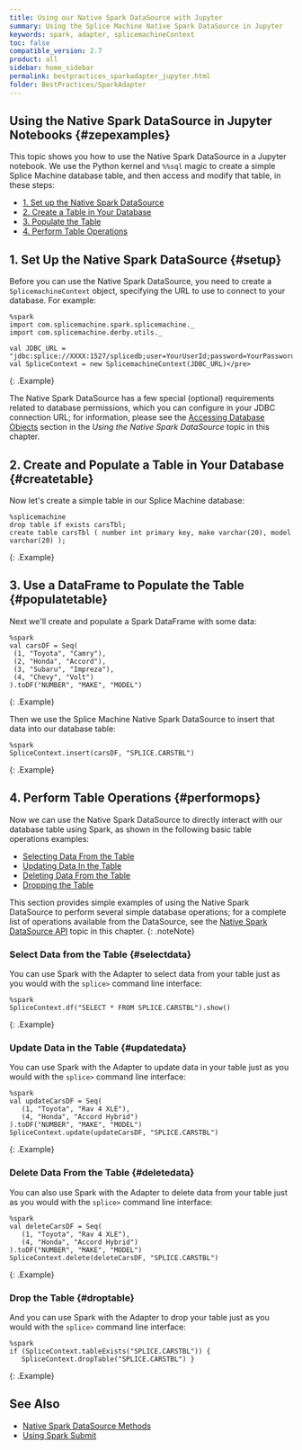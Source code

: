 ```yaml
---
title: Using our Native Spark DataSource with Jupyter
summary: Using the Splice Machine Native Spark DataSource in Jupyter
keywords: spark, adapter, splicemachineContext
toc: false
compatible_version: 2.7
product: all
sidebar: home_sidebar
permalink: bestpractices_sparkadapter_jupyter.html
folder: BestPractices/SparkAdapter
---
```

<section>
<div class="TopicContent" data-swiftype-index="true" markdown="1">

# Using the Native Spark DataSource in Jupyter Notebooks {#zepexamples}

This topic shows you how to use the Native Spark DataSource in a Jupyter notebook. We use the Python kernel and `%%sql` magic to create a simple Splice Machine database table, and then access and modify that table, in these steps:

* [1. Set up the Native Spark DataSource](#setup)
* [2. Create a Table in Your Database](#createtable)
* [3. Populate the Table](#populatetable)
* [4. Perform Table Operations](#performops)

## 1. Set Up the Native Spark DataSource {#setup}

Before you can use the Native Spark DataSource, you need to create a `SplicemachineContext` object, specifying the URL to use to connect to your database. For example:

```
%spark
import com.splicemachine.spark.splicemachine._
import com.splicemachine.derby.utils._

val JDBC_URL = "jdbc:splice://XXXX:1527/splicedb;user=YourUserId;password=YourPassword"
val SpliceContext = new SplicemachineContext(JDBC_URL)</pre>
```
{: .Example}

The Native Spark DataSource has a few special (optional) requirements related to database permissions, which you can configure in your JDBC connection URL; for information, please see the [Accessing Database Objects](bestpractices_sparkadapter_using.html#access) section in the *Using the Native Spark DataSource* topic in this chapter.

## 2. Create and Populate a Table in Your Database {#createtable}

Now let's create a simple table in our Splice Machine database:

```
%splicemachine
drop table if exists carsTbl;
create table carsTbl ( number int primary key, make varchar(20), model varchar(20) );
```
{: .Example}

## 3. Use a DataFrame to Populate the Table {#populatetable}

Next we'll create and populate a Spark DataFrame with some data:

```
%spark
val carsDF = Seq(
 (1, "Toyota", "Camry"),
 (2, "Honda", "Accord"),
 (3, "Subaru", "Impreza"),
 (4, "Chevy", "Volt")
).toDF("NUMBER", "MAKE", "MODEL")
```
{: .Example}

Then we use the Splice Machine Native Spark DataSource to insert that data into our database table:

```
%spark
SpliceContext.insert(carsDF, "SPLICE.CARSTBL")
```
{: .Example}

## 4. Perform Table Operations {#performops}

Now we can use the Native Spark DataSource to directly interact with our database table using Spark, as shown in the following basic table operations examples:

* [Selecting Data From the Table](#selectdata)
* [Updating Data In the Table](#updatedata)
* [Deleting Data From the Table](#deletedata)
* [Dropping the Table](#droptable)

This section provides simple examples of using the Native Spark DataSource to perform several simple database operations; for a complete list of operations available from the DataSource, see the [Native Spark DataSource API](bestpractices_sparkadapter_api.html) topic in this chapter.
{: .noteNote}

### Select Data from the Table  {#selectdata}

You can use Spark with the Adapter to select data from your table just as you would with the `splice>` command line interface:

```
%spark
SpliceContext.df("SELECT * FROM SPLICE.CARSTBL").show()
```
{: .Example}


### Update Data in the Table  {#updatedata}

You can use Spark with the Adapter to update data in your table just as you would with the `splice>` command line interface:

```
%spark
val updateCarsDF = Seq(
   (1, "Toyota", "Rav 4 XLE"),
   (4, "Honda", "Accord Hybrid")
).toDF("NUMBER", "MAKE", "MODEL")
SpliceContext.update(updateCarsDF, "SPLICE.CARSTBL")
```
{: .Example}

### Delete Data From the Table  {#deletedata}

You can also use Spark with the Adapter to delete data from your table just as you would with the `splice>` command line interface:

```
%spark
val deleteCarsDF = Seq(
   (1, "Toyota", "Rav 4 XLE"),
   (4, "Honda", "Accord Hybrid")
).toDF("NUMBER", "MAKE", "MODEL")
SpliceContext.delete(deleteCarsDF, "SPLICE.CARSTBL")
```
{: .Example}

### Drop the Table  {#droptable}

And you can use Spark with the Adapter to drop your table just as you would with the `splice>` command line interface:

```
%spark
if (SpliceContext.tableExists("SPLICE.CARSTBL")) {
   SpliceContext.dropTable("SPLICE.CARSTBL") }
```
{: .Example}

## See Also
* [Native Spark DataSource Methods](bestpractices_sparkadapter_api.html)
* [Using Spark Submit](bestpractices_sparkadapter_submit.html)

</div>
</section>
